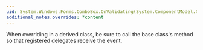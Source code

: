 ```yaml
---
uid: System.Windows.Forms.ComboBox.OnValidating(System.ComponentModel.CancelEventArgs)
additional_notes.overrides: *content
---
```


<p>When overriding <xref href="System.Windows.Forms.ComboBox.OnValidating(System.ComponentModel.CancelEventArgs)"></xref> in a derived class, be sure to call the base class's <xref href="System.Windows.Forms.ComboBox.OnValidating(System.ComponentModel.CancelEventArgs)"></xref> method so that registered delegates receive the event.</p>


